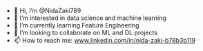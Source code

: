 - 👋 Hi, I’m @NidaZaki789
- 👀 I’m interested in data science and machine learning
- 🌱 I’m currently learning Feature Engineering
- 💞️ I’m looking to collaborate on ML and DL projects
- 📫 How to reach me: www.linkedin.com/in/nida-zaki-b78b3b119

<!---
NidaZaki789/NidaZaki789 is a ✨ special ✨ repository because its `Information.md` (this file) appears on your GitHub profile.
You can click the Preview link to take a look at your changes.
--->
